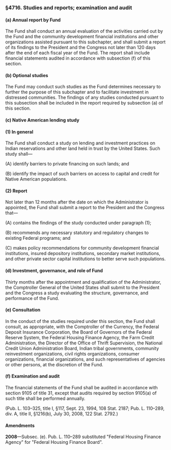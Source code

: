 ### §4716. Studies and reports; examination and audit ###

#### (a) Annual report by Fund ####

The Fund shall conduct an annual evaluation of the activities carried out by the Fund and the community development financial institutions and other organizations assisted pursuant to this subchapter, and shall submit a report of its findings to the President and the Congress not later than 120 days after the end of each fiscal year of the Fund. The report shall include financial statements audited in accordance with subsection (f) of this section.

#### (b) Optional studies ####

The Fund may conduct such studies as the Fund determines necessary to further the purpose of this subchapter and to facilitate investment in distressed communities. The findings of any studies conducted pursuant to this subsection shall be included in the report required by subsection (a) of this section.

#### (c) Native American lending study ####

#### (1) In general ####

The Fund shall conduct a study on lending and investment practices on Indian reservations and other land held in trust by the United States. Such study shall—

(A) identify barriers to private financing on such lands; and

(B) identify the impact of such barriers on access to capital and credit for Native American populations.

#### (2) Report ####

Not later than 12 months after the date on which the Administrator is appointed, the Fund shall submit a report to the President and the Congress that—

(A) contains the findings of the study conducted under paragraph (1);

(B) recommends any necessary statutory and regulatory changes to existing Federal programs; and

(C) makes policy recommendations for community development financial institutions, insured depository institutions, secondary market institutions, and other private sector capital institutions to better serve such populations.

#### (d) Investment, governance, and role of Fund ####

Thirty months after the appointment and qualification of the Administrator, the Comptroller General of the United States shall submit to the President and the Congress a study evaluating the structure, governance, and performance of the Fund.

#### (e) Consultation ####

In the conduct of the studies required under this section, the Fund shall consult, as appropriate, with the Comptroller of the Currency, the Federal Deposit Insurance Corporation, the Board of Governors of the Federal Reserve System, the Federal Housing Finance Agency, the Farm Credit Administration, the Director of the Office of Thrift Supervision, the National Credit Union Administration Board, Indian tribal governments, community reinvestment organizations, civil rights organizations, consumer organizations, financial organizations, and such representatives of agencies or other persons, at the discretion of the Fund.

#### (f) Examination and audit ####

The financial statements of the Fund shall be audited in accordance with section 9105 of title 31, except that audits required by section 9105(a) of such title shall be performed annually.

(Pub. L. 103–325, title I, §117, Sept. 23, 1994, 108 Stat. 2187; Pub. L. 110–289, div. A, title II, §1216(b), July 30, 2008, 122 Stat. 2792.)

#### Amendments ####

**2008**—Subsec. (e). Pub. L. 110–289 substituted "Federal Housing Finance Agency" for "Federal Housing Finance Board".